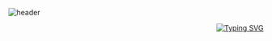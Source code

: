 <!-- 상단 물결: 텍스트 없는 기본 배경 -->
![header](https://capsule-render.vercel.app/api?type=waving&color=f7e6a9&height=120&animation=twinkling&section=header)

<!-- 오른쪽 정렬된 타이핑 텍스트 -->
<p align="right">
  <a href="https://git.io/typing-svg">
    <img src="https://readme-typing-svg.demolab.com?font=Alkatra&weight=500&size=40&duration=4000&pause=3&color=B0DB9C&center=true&vCenter=true&multiline=true&repeat=true&width=1000&height=100&lines=CBKorea's+GitHub" alt="Typing SVG" />
  </a>
</p>

